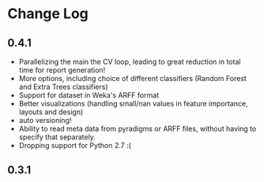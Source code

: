 # Change Log

## 0.4.1

 - Parallelizing the main the CV loop, leading to great reduction in total time for report generation!
 - More options, including choice of different classifiers (Random Forest and Extra Trees classifiers)
 - Support for dataset in Weka's ARFF format
 - Better visualizations (handling small/nan values in feature importance, layouts and design)
 - auto versioning!
 - Ability to read meta data from pyradigms or ARFF files, without having to specify that separately.
 - Dropping support for Python 2.7 :(
 
## 0.3.1 